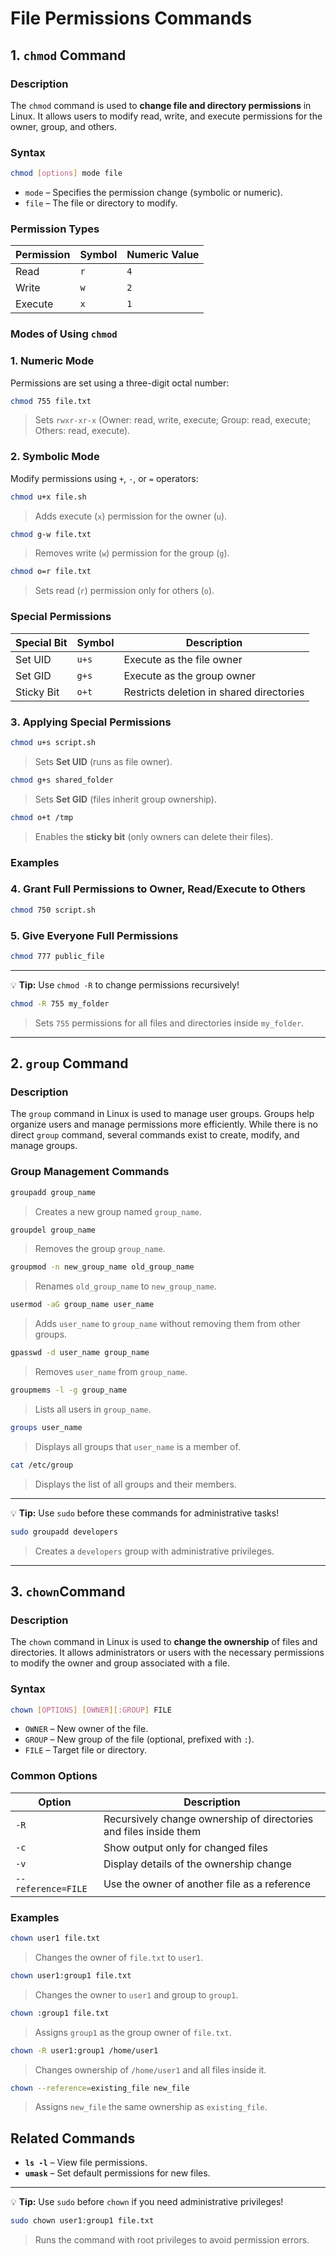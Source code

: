 # File Permissions Commands

## 1. `chmod` Command

### Description
The `chmod` command is used to **change file and directory permissions** in Linux. It allows users to modify read, write, and execute permissions for the owner, group, and others.

### Syntax
```sh
chmod [options] mode file
```
- `mode` – Specifies the permission change (symbolic or numeric).<br>
- `file` – The file or directory to modify.

### Permission Types
| Permission | Symbol | Numeric Value |
|------------|--------|---------------|
| Read       | `r`    | `4`           |
| Write      | `w`    | `2`           |
| Execute    | `x`    | `1`           |

### Modes of Using `chmod`

### 1️. Numeric Mode
Permissions are set using a three-digit octal number:
```sh
chmod 755 file.txt
```
> Sets `rwxr-xr-x` (Owner: read, write, execute; Group: read, execute; Others: read, execute).

### 2️. Symbolic Mode
Modify permissions using `+`, `-`, or `=` operators:
```sh
chmod u+x file.sh
```
> Adds execute (`x`) permission for the owner (`u`).

```sh
chmod g-w file.txt
```
> Removes write (`w`) permission for the group (`g`).

```sh
chmod o=r file.txt
```
> Sets read (`r`) permission only for others (`o`).

### Special Permissions
| Special Bit | Symbol | Description |
|-------------|--------|-------------|
| Set UID     | `u+s`  | Execute as the file owner |
| Set GID     | `g+s`  | Execute as the group owner |
| Sticky Bit  | `o+t`  | Restricts deletion in shared directories |

### 3️. Applying Special Permissions
```sh
chmod u+s script.sh
```
> Sets **Set UID** (runs as file owner).

```sh
chmod g+s shared_folder
```
> Sets **Set GID** (files inherit group ownership).

```sh
chmod o+t /tmp
```
> Enables the **sticky bit** (only owners can delete their files).

### Examples

### 4️. Grant Full Permissions to Owner, Read/Execute to Others
```sh
chmod 750 script.sh
```

### 5. Give Everyone Full Permissions
```sh
chmod 777 public_file
```

---
💡 **Tip:** Use `chmod -R` to change permissions recursively!
```sh
chmod -R 755 my_folder
```
> Sets `755` permissions for all files and directories inside `my_folder`.


---

## 2. `group` Command

### Description
The `group` command in Linux is used to manage user groups. Groups help organize users and manage permissions more efficiently. While there is no direct `group` command, several commands exist to create, modify, and manage groups.

### Group Management Commands

```sh
groupadd group_name
```
> Creates a new group named `group_name`.

```sh
groupdel group_name
```
> Removes the group `group_name`.

```sh
groupmod -n new_group_name old_group_name
```
> Renames `old_group_name` to `new_group_name`.

```sh
usermod -aG group_name user_name
```
> Adds `user_name` to `group_name` without removing them from other groups.

```sh
gpasswd -d user_name group_name
```
> Removes `user_name` from `group_name`.

```sh
groupmems -l -g group_name
```
> Lists all users in `group_name`.

```sh
groups user_name
```
> Displays all groups that `user_name` is a member of.

```sh
cat /etc/group
```
> Displays the list of all groups and their members.


---
💡 **Tip:** Use `sudo` before these commands for administrative tasks!
```sh
sudo groupadd developers
```
> Creates a `developers` group with administrative privileges.

---


## 3. `chown`Command

### Description
The `chown` command in Linux is used to **change the ownership** of files and directories. It allows administrators or users with the necessary permissions to modify the owner and group associated with a file.

### Syntax
```sh
chown [OPTIONS] [OWNER][:GROUP] FILE
```
- `OWNER` – New owner of the file.<br>
- `GROUP` – New group of the file (optional, prefixed with `:`).<br>
- `FILE` – Target file or directory.

### Common Options
| Option | Description |
|--------|------------|
| `-R`   | Recursively change ownership of directories and files inside them |
| `-c`   | Show output only for changed files |
| `-v`   | Display details of the ownership change |
| `--reference=FILE` | Use the owner of another file as a reference |

### Examples

```sh
chown user1 file.txt
```
> Changes the owner of `file.txt` to `user1`.

```sh
chown user1:group1 file.txt
```
> Changes the owner to `user1` and group to `group1`.

```sh
chown :group1 file.txt
```
> Assigns `group1` as the group owner of `file.txt`.

```sh
chown -R user1:group1 /home/user1
```
> Changes ownership of `/home/user1` and all files inside it.

```sh
chown --reference=existing_file new_file
```
> Assigns `new_file` the same ownership as `existing_file`.


## Related Commands
- **`ls -l`** – View file permissions.
- **`umask`** – Set default permissions for new files.


---
💡 **Tip:** Use `sudo` before `chown` if you need administrative privileges!
```sh
sudo chown user1:group1 file.txt
```
> Runs the command with root privileges to avoid permission errors.

